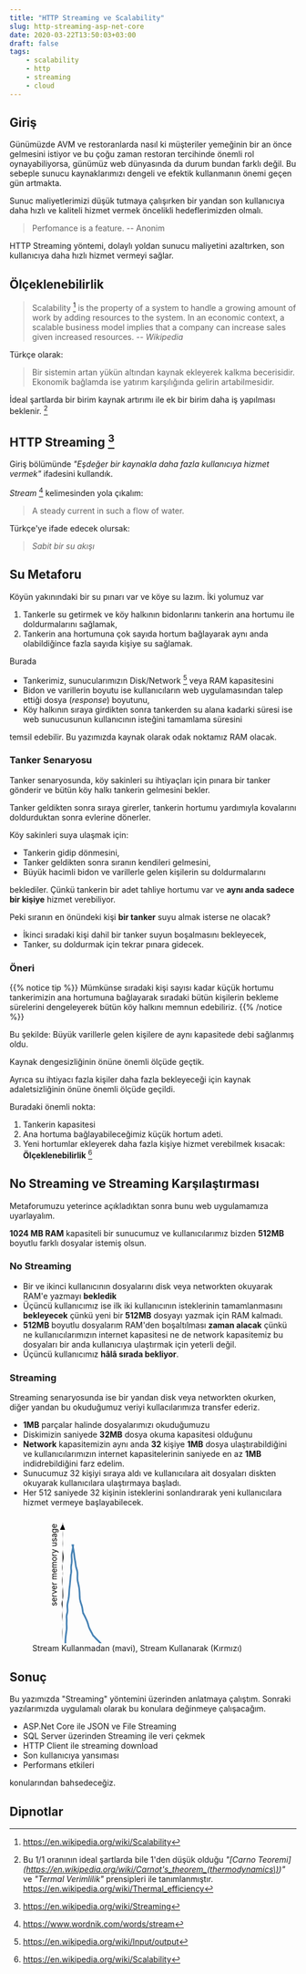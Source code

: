 ```yaml
---
title: "HTTP Streaming ve Scalability"
slug: http-streaming-asp-net-core
date: 2020-03-22T13:50:03+03:00
draft: false
tags:
    - scalability
    - http
    - streaming
    - cloud
---
```


<link rel="stylesheet" href="/css/xkcd.css">

## Giriş

Günümüzde AVM ve restoranlarda nasıl ki müşteriler yemeğinin bir an önce gelmesini istiyor ve bu çoğu zaman restoran tercihinde önemli rol oynayabiliyorsa, günümüz web dünyasında da durum bundan farklı değil. Bu sebeple sunucu kaynaklarımızı dengeli ve efektik kullanmanın önemi geçen gün artmakta.

Sunuc maliyetlerimizi düşük tutmaya çalışırken bir yandan son kullanıcıya daha hızlı ve kaliteli hizmet vermek öncelikli hedeflerimizden olmalı.

> Perfomance is a feature. -- Anonim

HTTP Streaming yöntemi, dolaylı yoldan sunucu maliyetini azaltırken, son kullanıcıya daha hızlı hizmet vermeyi sağlar.

## Ölçeklenebilirlik

> Scalability [^scalability] is the property of a system to handle a growing amount of work by adding resources to the system. In an economic context, a scalable business model implies that a company can increase sales given increased resources. -- *Wikipedia*

Türkçe olarak:

> Bir sistemin artan yükün altından kaynak ekleyerek kalkma becerisidir. Ekonomik bağlamda ise yatırım karşılığında gelirin artabilmesidir.

İdeal şartlarda bir birim kaynak artırımı ile ek bir birim daha iş yapılması beklenir. [^thermal-efficiency]

## HTTP Streaming [^streaming]

Giriş bölümünde *"Eşdeğer bir kaynakla daha fazla kullanıcıya hizmet vermek"* ifadesini kullandık.

*Stream* [^stream] kelimesinden yola çıkalım:

> A steady current in such a flow of water.

Türkçe'ye ifade edecek olursak:

> *Sabit bir su akışı*

## Su Metaforu

Köyün yakınındaki bir su pınarı var ve köye su lazım. İki yolumuz var

1. Tankerle su getirmek ve köy halkının bidonlarını tankerin ana hortumu ile doldurmalarını sağlamak,
2. Tankerin ana hortumuna çok sayıda hortum bağlayarak aynı anda olabildiğince fazla sayıda kişiye su sağlamak.

Burada

- Tankerimiz, sunucularımızın Disk/Network [^io] veya RAM kapasitesini
- Bidon ve varillerin boyutu ise kullanıcıların web uygulamasından talep ettiği dosya (*response*) boyutunu,
- Köy halkının sıraya girdikten sonra tankerden su alana kadarki süresi ise web sunucusunun kullanıcının isteğini tamamlama süresini

temsil edebilir. Bu yazımızda kaynak olarak odak noktamız RAM olacak.

### Tanker Senaryosu

Tanker senaryosunda, köy sakinleri su ihtiyaçları için pınara bir tanker gönderir ve bütün köy halkı tankerin gelmesini bekler.

Tanker geldikten sonra sıraya girerler, tankerin hortumu yardımıyla kovalarını doldurduktan sonra evlerine dönerler.

Köy sakinleri suya ulaşmak için:

- Tankerin gidip dönmesini,
- Tanker geldikten sonra sıranın kendileri gelmesini,
- Büyük hacimli bidon ve varillerle gelen kişilerin su doldurmalarını

beklediler. Çünkü tankerin bir adet tahliye hortumu var ve **aynı anda sadece bir kişiye**  hizmet verebiliyor.

Peki sıranın en önündeki kişi **bir tanker** suyu almak isterse ne olacak?

- İkinci sıradaki kişi dahil bir tanker suyun boşalmasını bekleyecek,
- Tanker, su doldurmak için tekrar pınara gidecek.

### Öneri



{{% notice tip %}}
Mümkünse sıradaki kişi sayısı kadar küçük hortumu tankerimizin ana hortumuna bağlayarak sıradaki bütün kişilerin bekleme sürelerini dengeleyerek bütün köy halkını memnun edebiliriz.
{{% /notice %}}

Bu şekilde: Büyük varillerle gelen kişilere de aynı kapasitede debi sağlanmış oldu.

Kaynak dengesizliğinin önüne önemli ölçüde geçtik.

Ayrıca su ihtiyacı fazla kişiler daha fazla bekleyeceği için kaynak adaletsizliğinin önüne önemli ölçüde geçildi.

Buradaki önemli nokta:

1. Tankerin kapasitesi
2. Ana hortuma bağlayabileceğimiz küçük hortum adeti.
3. Yeni hortumlar ekleyerek daha fazla kişiye hizmet verebilmek kısacak: **Ölçeklenebilirlik** [^scalability]

## No Streaming ve Streaming Karşılaştırması

Metaforumuzu yeterince açıkladıktan sonra bunu web uygulamamıza uyarlayalım.

**1024 MB RAM** kapasiteli bir sunucumuz ve kullanıcılarımız bizden **512MB** boyutlu farklı dosyalar istemiş olsun.

### No Streaming

- Bir ve ikinci kullanıcının dosyalarını disk veya networkten okuyarak RAM'e yazmayı **bekledik**
- Üçüncü kullanıcımız ise ilk iki kullanıcının isteklerinin tamamlanmasını **bekleyecek** çünkü yeni bir **512MB** dosyayı yazmak için RAM kalmadı.
- **512MB** boyutlu dosyalarım RAM'den boşaltılması **zaman alacak** çünkü ne kullanıcılarımızın internet kapasitesi ne de network kapasitemiz bu dosyaları bir anda kullanıcıya ulaştırmak için yeterli değil.
- Üçüncü kullanıcımız **hâlâ sırada bekliyor**.

### Streaming

Streaming senaryosunda ise bir yandan disk veya networkten okurken, diğer yandan bu okuduğumuz veriyi kullacılarımıza transfer ederiz.

- **1MB** parçalar halinde dosyalarımızı okuduğumuzu
- Diskimizin saniyede **32MB** dosya okuma kapasitesi olduğunu
- **Network** kapasitemizin aynı anda **32** kişiye **1MB** dosya ulaştırabildiğini ve kullanıcılarımızın internet kapasitelerinin saniyede en az **1MB** indidrebildiğini farz edelim.
- Sunucumuz 32 kişiyi sıraya aldı ve kullanıcılara ait dosyaları diskten okuyarak kullanıcılara ulaştırmaya başladı.
- Her 512 saniyede 32 kişinin isteklerini sonlandırarak yeni kullanıcılara hizmet vermeye başlayabilecek.


<figure>

<div id="plot">
<svg class="xkcd" width="640" height="340"><g transform="translate(20, 20)"><path class="x axis" d="M0,287.03448745695687L3.0150753768844223,286.9711915959499L6.030150753768845,286.91119959167065L9.045226130653266,286.86086446497444L12.06030150753769,286.82619244342635L15.075376884422111,286.8103469117577L18.090452261306535,286.8116579694019L21.105527638190953,286.823743179197L24.12060301507538,286.838020776829L27.1356783919598,286.8468614674283L30.150753768844222,286.8451914125606L33.165829145728644,286.8300631966767L36.18090452261307,286.79977673090184L39.19597989949749,286.7542019173065L42.211055276381906,286.6963161542805L45.226130653266324,286.6334256141091L48.24120603015075,286.5765515151895L51.25628140703517,286.53775339073763L54.271356783919586,286.52631240691903L57.286432160804004,286.5451997972017L60.30150753768842,286.58901442812027L63.31658291457284,286.6443123245863L66.33165829145726,286.6925523790324L69.34673366834167,286.71496341824866L72.3618090452261,286.69783875353227L75.3768844221105,286.63671636370833L78.39195979899493,286.5384400006561L81.40703517587934,286.42049149928107L84.42211055276377,286.3070459914486L87.43718592964818,286.22188399664753L90.4522613065326,286.180192487541L93.46733668341702,286.183467665596L96.48241206030144,286.22122881666235L99.49748743718587,286.27911380223026L102.51256281407028,286.3479909749926L105.5276381909547,286.42769275563586L108.54271356783912,286.52309299809326L111.55778894472354,286.63615654765005L114.57286432160795,286.7600784442454L117.58793969849238,286.87944033603986L120.60301507537679,286.97576467659593L123.61809045226121,287.03488999901367L126.63316582914563,287.0520900689189L129.64824120603004,287.0325457333224L132.66331658291446,286.9873829613866L135.6783919597989,286.9280808676034L138.6934673366833,286.86308481982866L141.7085427135677,286.7987909550595L144.72361809045213,286.74355896099837L147.73869346733656,286.7105694430428L150.75376884422099,286.715745232197L153.76884422110544,286.77059943988485L156.78391959798986,286.8740698210819L159.7989949748743,287.0089717065357L162.81407035175874,287.1462161799545L165.82914572864317,287.2551764792366L168.8442211055276,287.31491993807725L171.85929648241205,287.3209794578546L174.87437185929647,287.28542257531456L177.8894472361809,287.23143573689134L180.90452261306535,287.1852675303996L183.91959798994978,287.1679558173629L186.9346733668342,287.1885255186773L189.94974874371866,287.24036633936413L192.96482412060308,287.3025764605792L195.9798994974875,287.3468930326153L198.99497487437196,287.3481960350085L202.0100502512564,287.2940564678414L205.0251256281408,287.18865287897154L208.04020100502527,287.04926808352883L211.0552763819097,286.8978114420065L214.07035175879412,286.752432463711L217.08542713567857,286.6236014090158L220.100502512563,286.5154939062966L223.11557788944742,286.4299370747222L226.13065326633188,286.3690484847554L229.1457286432163,286.3347144534252L232.16080402010076,286.32628136126186L235.17587939698518,286.33936645294546L238.1909547738696,286.36728690455226L241.20603015075406,286.4037542144013L244.22110552763849,286.4441546318959L247.2361809045229,286.4843635716632L250.25125628140736,286.51891489163984L253.2663316582918,286.5412520284463L256.28140703517624,286.5466775065185L259.29648241206064,286.5357398131869L262.3115577889451,286.5152672446384L265.32663316582955,286.4962310225404L268.34170854271395,286.4900105877068L271.3567839195984,286.5051108296723L274.37185929648285,286.5451848655334L277.38693467336725,286.6081722563993L280.4020100502517,286.6863168028655L283.41708542713616,286.76733090779004L286.43216080402055,286.83686806202917L289.447236180905,286.8820077824698L292.46231155778946,286.8948929878677L295.47738693467386,286.8754647273351L298.4924623115583,286.8317901703667L301.5075376884427,286.77694905346374L304.52261306532716,286.72331174961164L307.53768844221156,286.67741425553294L310.552763819096,286.6390138914138L313.56783919598047,286.60498134538966L316.58291457286487,286.57485910537633L319.5979899497493,286.5538081995875L322.6130653266338,286.5510429208942L325.62814070351817,286.575033376862L328.6432160804026,286.62825026266216L331.6582914572871,286.703933155234L334.67336683417153,286.7867079178021L337.68844221105593,286.8577931534533L340.7035175879404,286.9031514134303L343.71859296482484,286.9201111375352L346.73366834170923,286.91766387348275L349.7487437185937,286.909346714157L352.76381909547814,286.9031831454354L355.77889447236254,286.8957370422822L358.793969849247,286.8744300696918L361.80904522613145,286.826242983336L364.82412060301584,286.7467222977671L367.8391959799003,286.6437808751066L370.85427135678475,286.53481661229006L373.86934673366915,286.4397138109366L376.8844221105536,286.373853773394L379.89949748743805,286.3443390468064L382.91457286432245,286.35029533027694L385.9296482412069,286.38589974439105L388.94472361809136,286.44376260925065L391.95979899497576,286.51680781499743L394.9748743718602,286.59815598160577L397.98994974874466,286.6798561284606L401.00502512562906,286.7518899742144L404.0201005025135,286.8026786763306L407.03517587939797,286.82154810060604L410.05025125628237,286.8024417417233L413.0653266331668,286.74709802453333L416.0804020100513,286.6658045958083L419.09547738693567,286.57488495782013L422.1105527638201,286.4916928368712L425.1256281407046,286.42902557713234L428.140703517589,286.39099000392525L431.1557788944734,286.3719991146633L434.1708542713579,286.35956352647577L437.1859296482423,286.3401514476861L440.20100502512673,286.30567359755037L443.2160804020112,286.2573734414512L446.2311557788956,286.20508568401084L449.24623115578004,286.16244769945354L452.2613065326645,286.14074887013095L455.2763819095489,286.14432698009597L458.29145728643334,286.1690163610786L461.3065326633178,286.203772293975L464.3216080402022,286.23485937035605L467.33668341708665,286.2513910013268L470.3517587939711,286.2500201214459L473.3668341708555,286.23610451395814L476.38190954773995,286.2201308347261L479.3969849246244,286.21139300303537L482.4120603015088,286.2133919300313L485.42713567839326,286.2244759268287L488.4422110552777,286.24288257107304L491.4572864321621,286.2712871621571L494.47236180904656,286.3160941883311L497.487437185931,286.38136114809356L500.5025125628154,286.4622295626051L503.51758793969987,286.5435884923132L506.5326633165843,286.605875096878L509.5477386934687,286.6347865353369L512.5628140703532,286.629245209239L515.5778894472376,286.6031327542275L518.5929648241221,286.57968195457306L521.6080402010065,286.5809802630303L524.6231155778909,286.61754566988515L527.6381909547754,286.68325036562305L530.6532663316598,286.7582643291682L533.6683417085442,286.81827293655306L536.6834170854287,286.8447714081987L539.6984924623131,286.83140679653184L542.7135678391975,286.7845158730626L545.728643216082,286.71923462475775L548.7437185929664,286.6539742984242L551.7587939698508,286.6052371267107L554.7738693467353,286.5834424381597L557.7889447236197,286.5898404685326L560.8040201005041,286.6152732308958L563.8190954773886,286.64248047331546L566.834170854273,286.6528828744279L569.8492462311574,286.63569916870165L572.8643216080419,286.5942734141698L575.8793969849263,286.54507398072894L578.8944723618107,286.5095054297281L581.9095477386952,286.503736683636L584.9246231155796,286.5327476929675L587.939698492464,286.5910273835788L590.9547738693485,286.667575374331L593.9698492462329,286.7511211194598L596.9849246231173,286.833100692941L600.0000000000017,286.9083151280765"></path><path class="y axis" d="M33.035905283424206,0L32.91593107787072,1.5075376884421985L32.852785388368986,3.015075376884454L32.85898703780148,4.5226130653265955L32.9335414767041,6.030150753768851L33.05822886577535,7.537688442211049L33.20127417833776,9.045226130653248L33.32793025882497,10.552763819095503L33.411932696688424,12.060301507537702L33.44121305860143,13.5678391959799L33.41702137506436,15.075376884422099L33.350502011833335,16.582914572864354L33.26054462686991,18.090452261306552L33.172504894848885,19.59798994974875L33.114785502725326,21.10552763819095L33.111153263004056,22.613065326633148L33.17037472261068,24.120603015075403L33.278476188667504,25.6281407035176L33.400064686798025,27.1356783919598L33.491007854473594,28.643216080402L33.51723403400944,30.150753768844197L33.4690716660014,31.658291457286452L33.363040112340414,33.16582914572865L33.232030011884255,34.67336683417085L33.11227772943359,36.18090452261305L33.03482005508896,37.688442211055246L33.022480555413615,39.1959798994975L33.088536505227935,40.7035175879397L33.23432394830167,42.2110552763819L33.447394204623784,43.7185929648241L33.703550568353904,45.226130653266324L33.973644568291554,46.73366834170855L34.23170792451645,48.24120603015075L34.459134553793035,49.74874371859295L34.642064808068,51.256281407035175L34.76505933660205,52.76381909547737L34.80833854560761,54.2713567839196L34.75386285918127,55.77889447236183L34.59701834846209,57.286432160804L34.35396010652386,58.793969849246224L34.05693849967657,60.30150753768845L33.74049525284685,61.80904522613065L33.429491268604544,63.31658291457288L33.137183650684285,64.82412060301505L32.87173286002944,66.3316582914573L32.64305501921286,67.8391959798995L32.464671166421574,69.3467336683417L32.35177791723104,70.85427135678393L32.318835867630504,72.36180904522612L32.37659946519449,73.86934673366835L32.525920770928934,75.37688442211055L32.749006640246705,76.88442211055278L33.00474236996823,78.39195979899498L33.23535154534245,79.89949748743717L33.38456528441676,81.40703517587943L33.41818819577059,82.9145728643216L33.33518096815687,84.42211055276383L33.16366170926201,85.92964824120602L32.94608903591626,87.43718592964822L32.72352497570506,88.94472361809048L32.52706169472797,90.45226130653265L32.37748402133072,91.95979899497488L32.28808535862262,93.4673366834171L32.264964979365416,94.97487437185927L32.30412951231463,96.48241206030153L32.39036853515947,97.9899497487437L32.502665824305026,99.49748743718592L32.62468628724875,101.00502512562815L32.75290412594874,102.51256281407032L32.89567540962666,104.02010050251258L33.06363609923579,105.52763819095478L33.258426646354714,107.03517587939697L33.46731485604654,108.5427135678392L33.66668638570111,110.05025125628137L33.832249768771966,111.55778894472363L33.95066714437946,113.06532663316582L34.02658509492519,114.57286432160802L34.080175924699276,116.08040201005025L34.13450047107109,117.58793969849245L34.19829909336968,119.0954773869347L34.25447916563893,120.60301507537687L34.26283296367038,122.1105527638191L34.176992579618535,123.6180904522613L33.966050365256905,125.1256281407035L33.628557507568495,126.63316582914575L33.193277150532765,128.14070351758792L32.71059761312935,129.64824120603015L32.242213643384495,131.15577889447238L31.852520936709368,132.66331658291458L31.599222981428053,134.1708542713568L31.520550396634658,135.67839195979897L31.621891201734332,137.1859296482412L31.869502826855005,138.69346733668343L32.1976830905356,140.20100502512562L32.52872627099246,141.70854271356785L32.79713501834885,143.21608040201005L32.96650303505709,144.72361809045225L33.03173707367037,146.23115577889448L33.008509167603805,147.7386934673367L32.91932412419135,149.2462311557789L32.78592712135797,150.7537688442211L32.63062379106695,152.2613065326633L32.48073544228724,153.76884422110552L32.36812320520845,155.27638190954775L32.32062195480569,156.78391959798995L32.35018044394184,158.29145728643215L32.44637636108919,159.79899497487438L32.58100460340685,161.30653266331657L32.7215642985386,162.8140703517588L32.84522003403899,164.32160804020103L32.944719896642944,165.8291457286432L33.02406400178326,167.33668341708542L33.08897091231547,168.84422110552762L33.13979948210661,170.35175879396985L33.17094991717311,171.85929648241208L33.17504429063877,173.36683417085425L33.147383811283305,174.87437185929647L33.08794922511082,176.3819095477387L33.0013571818753,177.8894472361809L32.89668171346123,179.39698492462313L32.78761889653509,180.9045226130653L32.691537704769225,182.41206030150752L32.62573678371763,183.91959798994975L32.601251953726184,185.42713567839195L32.617544918223686,186.93467336683418L32.66221971330925,188.4422110552764L32.717193106456484,189.9497487437186L32.768145124861526,191.4572864321608L32.81131063196086,192.964824120603L32.8532877729512,194.47236180904525L32.90417473134313,195.97989949748745L32.96846729229886,197.48743718592965L33.03903507839152,198.99497487437185L33.09781487863004,200.50251256281408L33.12332733533165,202.0100502512563L33.10188483925588,203.5175879396985L33.03669528989198,205.0251256281407L32.94940136828315,206.5326633165829L32.87232852853043,208.04020100502512L32.83523169533623,209.54773869346735L32.85364168360399,211.05527638190955L32.924176102012325,212.56281407035175L33.027064662900706,214.07035175879395L33.13236054497305,215.5778894472362L33.20688099194824,217.0854271356784L33.221621562942644,218.5929648241206L33.1602719418713,220.1005025125628L33.02682178082271,221.60804020100502L32.847705943267954,223.11557788944725L32.665248821419596,224.62311557788945L32.52408664518499,226.13065326633168L32.45674126440087,227.63819095477385L32.474655204651754,229.14572864321607L32.567526132642556,230.6532663316583L32.70960803103224,232.1608040201005L32.86961149236237,233.66834170854273L33.02071568167175,235.1758793969849L33.14746318827333,236.68341708542712L33.24665509954467,238.19095477386935L33.321625185810355,239.69849246231155L33.37358488125186,241.20603015075378L33.39655767920998,242.71356783919597L33.380137113745036,244.22110552763817L33.31779882967038,245.7286432160804L33.21404319990277,247.23618090452263L33.08552737076263,248.74371859296483L32.95719349918004,250.25125628140702L32.85745364660076,251.75879396984925L32.8141545566861,253.26633165829145L32.84929964163837,254.77386934673368L32.970860165357,256.2814070351759L33.164429331055324,257.7889447236181L33.39101672171392,259.2964824120603L33.59531065631124,260.8040201005025L33.722470354797046,262.3115577889447L33.73592240108792,263.81909547738695L33.628282713911375,265.32663316582915L33.42222623086536,266.83417085427135L33.16358100030525,268.34170854271355L32.911059913471384,269.8492462311558L32.72522163926616,271.356783919598L32.65708243044413,272.8643216080402L32.736849800438314,274.3718592964824L32.96541185733086,275.8793969849246L33.31255496222581,277.38693467336685L33.72418902923721,278.89447236180905L34.13683248979788,280.40201005025125L34.49391751694945,281.90954773869345L34.75762993677051,283.4170854271357L34.91265868297846,284.9246231155779L34.9624518328125,286.4321608040201L34.92162223511877,287.9396984924623L34.80850682550727,289.4472361809045L34.64029134403726,290.95477386934675L34.431162952947005,292.46231155778895L34.19263438819457,293.96984924623115L33.93467245179041,295.4773869346734L33.666506145251056,296.98492462311555L33.39671061491771,298.4924623115578L33.13280749081813,300"></path><path class="x axis arrow" d="M593.496292441772,291.0744631004807L596.4521340890795,289.84686413004795L599.4273031949833,288.63134482123786L602.4260324625266,287.43055061345245L605.4481480773192,286.24437287269785L605.4886925368783,286.9088474888244L602.5398198592522,285.6768929123406L599.5939065612263,284.4430887236068L596.6459538462052,283.210559170495L593.6941913541568,281.98041072802516"></path><path class="x axis arrow" d="M6.0763635921925765,291.3415530792529L3.099781942933772,290.12691661003964L0.11107769955785034,288.9198567621496L-2.905609803842972,287.7302864517751L-5.965841336851308,286.5679311599053L-6.079491498659473,286.5395981377111L-3.2467809295821723,285.2350422433844L-0.4582139934682491,283.90289657845557L2.3017802834895016,282.5528930015542L5.04999465031256,281.1955269808186"></path><path class="y axis arrow" d="M37.449225221875395,6.068410811145782L36.84762626577576,4.3457135638986415L36.226329479431165,2.6249860996759367L35.57915827843978,0.9068460769179296L34.9009422064579,-0.8081894587410829L34.191156859927474,-2.520068066945157L33.45811943635327,-4.229621467444815L32.72018251368397,-5.938684918035108L33.98008841133734,-5.935324492199641L33.290174127894524,-4.221458777686735L32.55569725336015,-2.512049322283076L31.78368139648175,-0.8063937651137394L30.989718126038547,0.8970670506990928L30.190762000038347,2.6000285809562342L29.40014976804036,4.303824500613587L28.625986004120442,6.009265267078717"></path><path class="y axis arrow" d="M37.54489294098176,293.94115596076483L37.025015481810215,295.67202535770485L36.509651653834254,297.4033461177644L35.97928265462181,299.1331663607003L35.40955935671182,300.85905117376643L34.780044990387054,302.5789568799911L34.085435549333056,304.29235307874285L33.34157548590391,306.00082421525707L33.40141976372918,305.99319135696044L32.77980019234206,304.272496171242L32.13111781729309,302.55450726588975L31.46003012227161,300.83875889253477L30.78316382067552,299.1235883798372L30.117926682331667,297.40725495081443L29.47509361691565,295.68868111449893L28.857212013516808,293.96761213198164"></path><path d="M33.333333333333336,259.89900419055704L51.11111111111111,32.90382274369745L68.88888888888889,151.73946869389047L86.66666666666667,191.35135067728817L104.44444444444444,211.157291668987L122.2222222222222,223.0408562640063L140,230.96323266068583L157.77777777777777,236.62207294402836L175.55555555555554,240.86620315653528L193.33333333333331,244.1671933218184L211.1111111111111,246.8079854540449L228.88888888888886,248.96863356223025L246.66666666666669,250.76917365238467L264.4444444444444,252.29270757482305L282.2222222222222,253.59859379405594L299.99999999999994,254.73036185072445L317.7777777777778,255.7206589003094L335.55555555555554,256.59445041464903L353.33333333333326,257.37115398295094L371.1111111111111,258.0660992809053L388.8888888888888,258.69155004906423L406.66666666666663,259.25743407739844L424.4444444444444,259.7718741031569L442.2222222222221,260.24158021363195L460.00000000000006,260.6721441482341L477.7777777777777,261.0682629680681L495.55555555555554,261.4339111094533L513.3333333333333,261.7724742033285L531.1111111111111,262.0868542190697L548.8888888888888,262.379552854415L566.6666666666666,262.652738247404" class="bgline" style="stroke: white; stroke-width: 6px; fill: none;"></path><path d="M33.39039359229143,259.90012139995906L33.579263379830664,258.39823486065467L33.75047328358004,256.8960025502555L33.902265899040486,255.39339005971988L34.03707615646391,253.8904450636819L34.162335431375226,252.38731306450632L34.28867851419091,250.88420228571073L34.425249533963736,249.3812917644594L34.57466836233274,247.87863279644003L34.73200458871346,246.3761288468461L34.88976881853971,244.8736332773311L35.045392887877554,243.3710958046165L35.20415864794517,241.86861984452884L35.37329271989101,240.36634689045138L35.55010708177421,238.86422431234988L35.71289501557533,237.3618271042762L35.82291638973878,235.85839675514052L35.839431619637104,234.35313560562943L35.74179965801158,232.84563951505933L35.54732701465789,231.33624733565085L35.31416325170598,229.8260976047805L35.12550097266741,228.31681918920276L35.061244593540394,226.8099765747165L35.170192302132705,225.3065252037822L35.45488324686671,223.8065147915702L35.87377229226261,222.30913190651162L36.35717752098068,220.81301221387287L36.82920955676945,219.3166698401895L37.2281592751187,217.8188965537543L37.52003029115222,216.3190267235044L37.702462551488495,214.81701414085484L37.799125183645,213.31332223468382L37.84722773685517,211.80867954809653L37.882599647543415,210.30378760232645L37.927198951631304,208.79907632399198L37.98367801121138,207.29459764492668L38.039665384111686,205.7901093388987L38.0800813525544,204.28531615308606L38.100432016234734,202.78013009932044L38.11247653224676,201.2747814156187L38.13835806270016,199.76970365327116L38.19776045332976,198.26528221146683L38.29752869050695,196.7616511113838L38.43058759385185,195.25867182476813L38.58347674533129,193.75608080382224L38.74594826348508,192.25367740049916L38.9161180912357,190.7514247259673L39.09896624769391,189.24942028634172L39.30027023362315,187.74777720200234L39.51992867944593,186.246493488187L39.74823058379255,184.74537900867415L39.96702578054328,183.24407839290294L40.155256314085044,181.74217933734664L40.29564249213399,180.23934351485718L40.37882378954745,178.73538765135046L40.40397604805434,177.23029561024765L40.378549009190685,175.72421325351004L40.31935786694392,174.2174698136572L40.25285361203511,172.7105831869634L40.20941879338246,171.2041482475131L40.2104905196097,169.6985847224465L40.25509227151784,168.19387349203907L40.31624872838758,166.6894863939151L40.352929727548315,165.18462007939826L40.33320431410895,163.67864935744203L40.25618532755264,162.1715568579171L40.15951076523591,160.66407951271424L40.10608595761768,159.15744897461437L40.15549796469172,157.65283192643452L40.33511287477664,156.15076418157142L40.62673329694488,154.65088944482747L40.97511820618759,153.15212612643L41.31155660423983,151.65312890172248L41.57837222686372,150.1527685002484L41.74338231241775,148.65041480071952L41.80215052888701,147.14598094212374L41.77258659626276,145.6398175872153L41.6874226460384,144.13256561365088L41.58696811389751,142.62501425865727L41.512021272273984,141.11796233062364L41.49668355308875,139.61207751737797L41.56236440132483,138.1077790044211L41.71488078689943,136.6051806849178L41.945473992545715,135.10411106786097L42.23475242559875,133.60419047622074L42.557729883373995,132.1049296934903L42.8886173276768,130.60582378407236L43.204887903096434,129.10643168416672L43.4903762358084,127.60643688438552L43.7367939230855,126.10567710222927L43.943297899933846,124.60413583093543L44.114524933631,123.10190385593151L44.257977970197345,121.59912808089419L44.3814622872707,120.09596132899188L44.4909180209487,118.59251990491754L44.58948752723286,117.08886533432366L44.67882410893859,115.58502998799668L44.76240403719501,114.08108192946901L44.848602403323945,112.57718513855673L44.95054628521322,111.07359663643541L45.08128541106366,109.57057192981512L45.24631102471881,108.06821853431816L45.43805756515273,106.56638832029935L45.637078464164645,105.06470053433725L45.82102127980976,103.56271752755404L45.976890309731104,102.06018485103684L46.108331917124815,100.55717389863005L46.232002241830585,99.05401078865788L46.365118236579434,97.55103261986145L46.513188013974876,96.04834723814434L46.66687652057637,94.54577186814495L46.80979059660973,93.04298554054816L46.931345399796605,91.53978100979424L47.036383019189735,90.0362530814013L47.14589741779643,88.53281280595493L47.28802863497529,87.03001115039982L47.48265626395463,85.52823734655632L47.72657273780635,84.02742859197676L47.98764865170018,82.52695581007058L48.21388525962418,81.02580089315663L48.355301064503024,79.52298523021071L48.38805331780598,78.01804199294784L48.32736533667139,76.51126924578881L48.221939642327335,75.0036205580937L48.13356842436967,73.49630578793966L48.11341404140059,71.99032666698906L48.18598922379506,70.48616314141358L48.34549278611846,68.98370162710017L48.56238359583943,67.48236372444774L48.79521519514499,65.98133793394354L49.003452469846955,64.47983059969619L49.15797808719239,62.97727161987814L49.246533961147684,61.47342098771023L49.27237097467607,59.9683423537451L49.247593547707744,58.46227271606156L49.18633895681202,56.955488874985974L49.10304959449794,55.44827360485189L49.01655077978315,53.94099549535355L48.954582538616386,52.434197681386706L48.951771678759854,50.928558137357726L49.03870555855824,49.42467574741042L49.22752303400887,47.92278818386325L49.503836073037014,46.42261373673111L49.831502739781236,44.923444766208405L50.16814267284923,43.42445148744889L50.481997537999604,41.925012089226016L50.76058818819736,40.424882236504345L51.00759753312602,38.924134038688976L51.23174927769244,37.42293830126374L51.435119044848236,35.92133566381767L51.60792704131755,34.41913464322067L51.73327967623374,32.91600447198414L50.541577581107994,32.925123255956294L50.87132882813733,34.42545556495912L51.22900182006986,35.924743602750084L51.57993984561635,37.42428352779007L51.89761281069468,38.92506756365225L52.17585430915622,40.42732633347441L52.42726521186393,41.93058856561032L52.66959438204776,43.434190453876624L52.9111230978772,44.937822279077125L53.14595753373098,46.441704469857825L53.36152619643438,47.946307199141614L53.55086163548816,49.451891049066234L53.7198961420332,50.958234152378054L53.885507189548896,52.464705292806514L54.06733547821579,53.97056990960513L54.27924762913787,55.47530939216142L54.52424550610143,56.97881147098988L54.79373139520841,58.48139769995987L55.07077413189145,59.983701303384635L55.33640695355648,61.486431636794435L55.57710457539898,62.990094544849086L55.790496524122105,64.4947786830761L55.9871474909132,66.00008893279983L56.18818496635273,67.50523512742168L56.41989952642411,69.00923400132791L56.706344792125996,70.51118595085686L57.06073767988949,72.0105966643032L57.47750023222449,73.50767475686811L57.9286308028925,75.00346748806751L58.368380440796884,76.49968586531776L58.74677777241967,77.99819881432401L59.027043862314194,79.50038186457508L59.19811129408313,81.00664893663253L59.27520335947137,82.51643068050157L59.28875735199087,84.02858874363673L59.269546213236595,85.54197222027886L59.23981868760293,87.05574900901914L59.214770971186056,88.56935077323789L59.21007904654035,90.0821912323371L59.246717754056306,91.59348592882412L59.347270259114794,93.10239025396979L59.525685977346335,94.60838250065248L59.778604383026355,96.11158835228773L60.08575763112342,97.6127658247936L60.4200472133177,99.11292840039411L60.75980369256905,100.61288651444553L61.09393405585881,102.11305504482141L61.417097086671546,103.61363375262772L61.72147137751555,105.11491515793108L61.99453639455256,106.6173675277789L62.22549656356782,108.12139461585528L62.41355397151474,109.62702626404959L62.56883522411251,111.13388373805051L62.70420688814716,112.64148582920373L62.82550630180622,114.14961422148914L62.92920662591869,115.65840081843305L63.00931263025757,117.16806984120629L63.06685996431343,118.67858255659397L63.11369207205723,120.18949602065999L63.16797171188363,121.70013094757223L63.24608395082543,123.20987453702514L63.35781454770907,124.71836080235627L63.50806681506738,126.22540636003637L63.70234858669902,127.73080521748528L63.950191925788296,129.23420087623893L64.26250104153758,130.73518551967268L64.64400749119038,132.2335821878926L65.08642713055615,133.72970070728394L65.56795856915264,135.22435644825214L66.05982132355234,136.71862579876682L66.53489574828538,138.21352303157997L66.9724909014068,139.7098219864031L67.35826563297351,141.2080590211924L67.68391974615975,142.70854456270058L67.9506908244691,144.21123232539534L68.17404680349775,145.71554380961956L68.3821158683482,147.22042702331316L68.60468362541346,148.72476798698105L68.85906038877228,150.22791929614607L69.14372604390616,151.72993780297978L69.21227219870904,151.70318515766874L69.97154916213924,153.21824617014076L70.72603624115025,154.7338446065909L71.47660883165045,156.24988224779085L72.22504638926021,157.7661594392114L72.96928821778721,159.2829073905121L73.70342209017585,160.80078945226785L74.42021052251724,162.32061766858112L75.1123290754988,163.84321383993154L75.77137144622068,165.36952115165514L76.38706526701584,166.90069216114446L76.94960515129415,168.43782703061774L77.45537737812194,169.9813312187689L77.9131035665952,171.53022616185388L78.34639913633184,173.08186221498676L78.79021472491358,174.63231792431944L79.28154866136197,176.1774420854749L79.84776636040128,177.7141643049411L80.49782577677858,179.24147950216604L81.22091556453172,180.76060070778834L81.99345466089224,182.2741737118631L82.79034884497139,183.78501408045364L83.59379536947029,185.2951192778905L84.39506943425654,186.80546822482918L85.1900116992295,188.31652759831405L85.97343779244895,189.82887908373624L86.73785645758458,191.343363198408L86.78574657095264,191.32462919915844L88.18560244855992,192.84090727175985L89.5786058822286,194.35872302976622L90.9851471721545,195.87350089878473L92.4237674195455,197.381080263862L93.90130553755385,198.87992647589556L95.40749804283209,200.37234265603297L96.91770584524035,201.86385780526098L98.4029229063189,203.36098086584815L99.84155022764195,204.86855864353817L101.22574113181892,206.38835192928516L102.55892850504407,207.91959038493755L103.84788873483548,209.4607533921177L105.09657624158972,211.01095358062844L104.87847200381549,210.9949656800501L106.68514032218752,212.37843310352878L108.47198805636154,213.76931341096332L110.25636635617565,215.16111728503768L112.05888632743601,216.54613618729417L113.89851364671955,217.91727696860045L115.78858269781622,219.26955257919704L117.73418617136957,220.60105835651763L119.73078038585435,221.9134936341208L121.76450851663151,223.21204085426058L121.90513816510088,223.21874007127974L124.50823253997278,224.31493415815586L127.1060052615883,225.41411368665536L129.70540802671127,226.5123787625401L132.32129148877783,227.60139818556718L134.96462813218562,228.6750164040585L137.63049878590257,229.73599306755233L140.2948944935319,230.79779717417895L140.31074221364875,230.7191762046005L143.2992455695227,231.6422568665618L146.24130952038888,232.6018109657038L149.15916761774398,233.58037630491864L152.08510502506928,234.55259616652427L155.0438127969143,235.49907823429945L158.03949984270923,236.41651683725902L158.03030555183688,236.35762637752634L161.03095804343442,237.02551301594255L164.00970306373324,237.71634111332216L166.96112705118372,238.4357797402047L169.89165828103413,239.1770972199488L172.81426829446562,239.92670978126284L175.7418091878599,240.67115873520407L175.68789985521872,240.68801514083682L179.23716304363506,241.35668520039886L182.7954750655195,242.0131719344669L186.3579386691255,242.66406898986457L189.9196093080804,243.31603369077524L193.4765732067755,243.97433553434655L193.44544573232176,243.97850852426964L196.98804242479926,244.52847667451366L200.52240931993376,245.09229554652916L204.0510129250924,245.6658140165564L207.57999180017674,246.238700908537L211.11782420061064,246.79668734656914L211.1153675875729,246.7992298991297L214.685069182222,247.2022611754036L218.26748241273626,247.57914466797024L221.8570501797476,247.94131130781705L225.4487392690709,248.29911439622384L229.0401471815892,248.65749586418437L229.04556159297903,248.58190341770452L232.62901014284125,248.87316050358297L236.20695445139236,249.17800423207473L239.77271130971656,249.51293140372286L243.31935883777308,249.89502795372016L246.84354250831035,250.33257418089934L246.77386345162213,250.45645980444164L250.27729358030854,250.9132265860523L253.78254464559166,251.36468134183812L257.29940928668213,251.78225704070462L260.8336820353214,252.14904990779797L264.3857469079255,252.46393969262593L264.4024977840805,252.43546855879828L267.9722964946632,252.64817074386895L271.54230507202146,252.86015866975652L275.10953886538647,253.08159027697056L278.6742188485678,253.31171350472218L282.2386726098563,253.5426066545545L282.245890431777,253.50564891736826L285.81230748335815,253.6893495174382L289.3776549175352,253.8772504968183L292.93815278115596,254.0841957024335L296.49069878506555,254.32236779990887L300.03431028095133,254.59562564160186L300.01309464900623,254.6715931812101L303.5481255308285,254.96176714623633L307.08324454334917,255.25154558146318L310.6216687054317,255.52649053453985L314.1653697430256,255.77775291675545L317.71480321186124,256.0032881980004L317.72126922466157,256.00808344133503L321.27991843791017,256.1671061945651L324.84262296315467,256.30550204930194L328.4101708999097,256.4192624240335L331.9832823370189,256.5047246660468L335.5616539690696,256.5634315049689L335.5843966862261,256.4294160203039L339.16388960354647,256.4477826310349L342.74089983124657,256.48035566045667L346.3125373069847,256.54367259087616L349.87637863844566,256.6516005306115L353.4308577854027,256.813100657478L353.411166095027,256.8733833147794L356.9502331444364,257.11782275982347L360.48545534451455,257.3868515060698L364.0208645247763,257.6546844415939L367.5601556134065,257.89769106901485L371.10550370044734,258.1019608447507L371.102333715652,258.1284713307469L374.65783661548664,258.25393565519715L378.2142892558396,258.372651136757L381.7693106918168,258.50153673667046L385.3220157118727,258.64688275584797L388.8734551862237,258.8012217251724L388.87223788937433,258.8223267428409L392.428396810193,258.9307647270222L395.9888826090861,259.00521947743755L399.5528976720194,259.05195544242764L403.11809311540793,259.08942071749937L406.68163182361496,259.13989796517507L406.6841756731378,259.1061670634761L410.2399059894563,259.20754524345267L413.79298808380076,259.3318024274932L417.34511381522117,259.46432199718015L420.8974943185979,259.5946404943433L424.45018938372334,259.72224137206297L424.44653122144956,259.75212864049314L427.9974385547109,259.8900521853451L431.54663586555563,260.04415627258345L435.0949126899626,260.20697016951584L438.6436911564039,260.3650374384973L442.1942957004762,260.5058260295971L442.19434181214365,260.5293723943599L445.7497515516018,260.61699035041386L449.30676355775756,260.68806910113574L452.8649450705514,260.7470757602061L456.42422724816396,260.79472093902837L459.9847334900592,260.8297308614725L459.991476577446,260.7677767617858L463.55274517770164,260.7829002898968L467.11289395853805,260.81058816725727L470.6706439797786,260.8651900745138L474.22542590926514,260.9530939059559L477.77774127961027,261.06867247670345L477.77374919484106,261.11723029765403L481.32579286095785,261.2330468583646L484.8793205851812,261.3308247281589L488.4343975199728,261.4097719804153L491.99015836869637,261.48040627512813L495.5452622821725,261.55902560211854L495.5439649992132,261.58606468045866L499.0955727585436,261.70560149778976L502.64601646683906,261.8404192487158L506.1966660544371,261.97253434498333L509.7488592555958,262.08438584832624L513.3033018308564,262.16670897597834L513.3064410125071,262.15265557590214L516.8645825100522,262.1789736716351L520.4239507212747,262.18794950476956L523.9844746761419,262.1805863908846L527.5462402125781,262.15567082445756L531.1092156505752,262.1136506712207L531.1170819165677,261.9961912984549L534.6806069633399,261.9337193203572L538.2435181717678,261.88056809094036L541.8048172768425,261.8518956356849L545.3636142763605,261.86121607755246L548.9195120585312,261.9145593089956L548.9154190360695,261.94793473619416L552.4674864570945,262.05932016420496L556.0192656645113,262.1753945302138L559.5716921996617,262.28093754197357L563.1252791356637,262.3676020292936L566.680136873634,262.43359187992985" style="stroke: steelblue; stroke-width: 3px; fill: none;"></path><path d="M33.333333333333336,283.3910034602076L51.11111111111111,283.38788378367025L68.88888888888889,283.0513471900725L86.66666666666667,281.25420130493086L104.44444444444444,279.2372333351429L122.2222222222222,277.58699812726104L140,276.22781567872755L157.77777777777777,275.0766644412396L175.55555555555554,274.0790162665314L193.33333333333331,273.1988886519902L211.1111111111111,272.41154009116144L228.88888888888886,271.69927844694433L246.66666666666669,271.04902683645173L264.4444444444444,270.4508498522208L282.2222222222222,269.8970227780431L299.99999999999994,269.3814212421397L317.7777777777778,268.89910775216964L335.55555555555554,268.4460436110617L353.33333333333326,268.0188832265847L371.1111111111111,267.61482407601056L388.8888888888888,267.2314951856457L406.66666666666663,266.8668728409037L424.4444444444444,266.51921591954874L442.2222222222221,266.1870156097171L460.00000000000006,265.8689558362464L477.7777777777777,265.563881770315L495.55555555555554,265.270774518682L513.3333333333333,264.98873059215947L531.1111111111111,264.71694510972617L548.8888888888888,264.4546979512293L566.6666666666666,264.20134225853235" class="bgline" style="stroke: white; stroke-width: 6px; fill: none;"></path><path d="M33.333264591632165,283.29307065588614L36.88889042802154,283.39257224887496L40.44450849824642,283.4810097824303L44.00011189986838,283.5485497036854L47.55569442191515,283.5863435564494L51.11125307319504,283.5901299421179L51.12443522843475,283.563847706592L54.67654781963618,283.4510711459319L58.22831344187857,283.3337123666016L61.78061948165279,283.2234905695275L65.33376883270329,283.1244058974734L68.88750483782057,283.03306882689145L68.87287101519975,283.01173407334215L72.41955432407738,282.6303633234101L75.96800583626336,282.2533654412766L79.52213612081893,281.89041148764L83.08547592377808,281.55023319915284L86.65835035915708,281.2336346013511L86.68246976976415,281.2890238776333L90.25975835698694,280.9335196172206L93.8237920476014,280.5488078272511L97.3679093024497,280.12020962281196L100.89131221454467,279.6459667938922L104.39932552709185,279.1378125587247L104.36326767673924,279.0186065402944L107.87927822949874,278.5820561547444L111.40762141591367,278.17872024969597L114.95291260453145,277.821029022373L118.51504712274583,277.508700566547L122.08882939295455,277.2277420550746L122.12901389987051,277.2822125475923L125.69589282968148,277.0474028072054L129.25160594501196,276.77608152843817L132.79637605693347,276.46897729002563L136.3359668825804,276.1449370985819L139.87887871122814,275.83175638619696L139.89517425812986,275.82309719264384L143.45979314288132,275.62785927437386L147.0331928706792,275.46652304323595L150.61042727594577,275.31999200051905L154.18616182499755,275.16767020902466L157.75655922052954,274.99474236548605L157.7663410151246,275.0257145597834L161.32381589728078,274.8347353744526L164.8786609162466,274.63204035467993L168.43403878071877,274.4317191198853L171.99265267416664,274.2458141406082L175.5556836537674,274.0795869340275L175.56553837833997,274.12942725299644L179.13239519547693,274.01047053286277L182.69860616976732,273.88825245312165L186.26260586584658,273.75486792092704L189.8234339015904,273.6054672247984L193.3802436154878,273.43577491650905L193.37174342989448,273.41570690602015L196.91755370907637,273.20322681904275L200.45628003040682,272.95075903324437L203.98872230995065,272.6628189344242L207.51828488231047,272.3586233939449L211.0506221714999,272.0700906430001L211.04335727352955,271.9887626336444L214.5975861566306,271.83803199574425L218.16366551631614,271.76124719677506L221.73837156373511,271.73829210305837L225.31668347842086,271.7378372757412L228.8938666382637,271.73033912630854L228.90934083567808,271.8390667070865L232.47582370941288,271.7837041793599L236.03738526344242,271.6947046230267L239.59468519081616,271.5765770143999L243.1486641250132,271.4357505466912L246.700445874738,271.27990640864766L246.69342262772403,271.24782315528716L250.24502720949215,271.09883209287267L253.79825867010612,270.96192871159434L257.3542807051943,270.84575924944977L260.9139442130347,270.75664586563965L264.4773486696596,270.6953276653292L264.48459737900396,270.7730758596731L268.0499097294194,270.74060840955025L271.61220165669164,270.68390216091956L275.1686662093289,270.58043141840665L278.71791697773875,270.419070289657L282.26061443641635,270.2051190612345L282.24226064944077,270.06975243520174L285.78164709483997,269.8272556777935L289.32361054591973,269.60697250545627L292.86987016095736,269.42372192651703L296.4203382568189,269.2767481193004L299.97346615158654,269.1527015682071L299.9735430719163,269.13762472911753L303.5269402199127,269.02127263826L307.0798896728622,268.9007951065734L310.6334722236415,268.78615147377394L314.1889419278164,268.68889766854386L317.74691079237476,268.614673240913L317.75311784670873,268.6572000757588L321.31432703720327,268.62204797399033L324.87621838050103,268.5935876184042L328.43861390025637,268.57007310613744L332.0015753585165,268.5521103072279L335.5648813100869,268.53752690041665L335.5711948198539,268.6087643217172L339.1319470410588,268.5774016122403L342.69003696863444,268.51833873074395L346.2451834059158,268.42864993083106L349.79801553656233,268.3148816337561L353.34978536313184,268.19006045906144L353.3455805303252,268.1535961431304L356.89904017049116,268.0497303133826L360.4542833508429,267.9654825154462L364.0116155821074,267.9042132114027L367.5711181402957,267.8668163958923L371.1323624859894,267.84857835401954L371.13704641672535,267.91552675678804L374.696566522592,267.88482731218977L378.25183865564276,267.8048754380043L381.80127869297434,267.6573042789944L385.34507641709104,267.4443142375254L388.88528918309163,267.1897589825218L388.870407074308,267.0062171704022L392.4131994570703,266.7777201940842L395.9599528967734,266.5975052217873L399.5110231320298,266.46990841261413L403.06580906789503,266.387602916951L406.62328353681414,266.3380684128831L406.6286742012312,266.381177341798L410.18827952294197,266.3634181489723L413.7479347329677,266.3462967281304L417.3073122157097,266.3256248430034L420.86633045738455,266.30036042176545L424.4249940263754,266.27056186660633L424.4284402727558,266.30509916575784L427.9861196385829,266.2670731554444L431.543438442269,266.22422325316796L435.10084019300194,266.18248308357613L438.6590425496285,266.15145406719813L442.21864532001126,266.1391609187708L442.2239626548821,266.2113357435783L445.7850010951301,266.22433950216544L449.3447006612094,266.2186343501737L452.9015100204302,266.17254256369614L456.45492097151015,266.07896273427497L460.00593182773844,265.95184490627696L460.0010487299445,265.8842341653346L463.5537331076997,265.781390853273L467.1092279074286,265.7194909242191L470.667130984478,265.69267576949926L474.22595818997945,265.67932369808705L477.7839749487109,265.65416470485866L477.78417074413426,265.66081961012793L481.3379821179146,265.5757507793361L484.89015564658956,265.4658469724769L488.4416258668819,265.34527875859004L491.99321904169796,265.2265749289759L495.5453169429009,265.11552436748684L495.54278365879617,265.0695151393467L499.09557037116656,264.96947495994164L502.64841906737047,264.8704115209605L506.20159491004136,264.7765032516576L509.75562964352116,264.6961293723025L513.3110494025769,264.63758070756006L513.3133056400483,264.66122240681324L516.8717525516097,264.65414697902213L520.4312125918623,264.66363900782505L523.9911646093103,264.68117622467105L527.5512198560178,264.7004015254588L531.1112143419941,264.7186332202167L531.115382064673,264.7893272698964L534.6748068083783,264.80245106261395L538.2334343101936,264.80206356579436L541.7905568897918,264.77617133814874L545.3455996423787,264.7150311571646L548.8984867542066,264.61735816625287L548.8940137261234,264.54459944163455L552.4447265632915,264.40897582934423L555.9956057869979,264.27627102151365L559.5472195208492,264.15645121933966L563.099773008418,264.05311686947095L566.6531970336044,263.9650537615368" style="stroke: red; stroke-width: 3px; fill: none;"></path><text class="x label" text-anchor="end" x="588" y="291.38928032437326" dy=".75em">time</text><text class="y label" text-anchor="end" x="4.800000000000001" y="33.333333333333336" dy="-.75em" transform="rotate(-90)">server memory usage</text></g></svg></div>
  <figcaption>Stream Kullanmadan (mavi), Stream Kullanarak (Kırmızı)</figcaption>
</figure>


## Sonuç

Bu yazımızda "Streaming" yöntemini üzerinden anlatmaya çalıştım. Sonraki yazılarımızda uygulamalı olarak bu konulara değinmeye çalışacağım.


- ASP.Net Core ile JSON ve File Streaming
- SQL Server üzerinden Streaming ile veri çekmek
- HTTP Client ile streaming download
- Son kullanıcıya yansıması
- Performans etkileri

konularından bahsedeceğiz.

## Dipnotlar

[^streaming]: https://en.wikipedia.org/wiki/Streaming
[^scalability]: https://en.wikipedia.org/wiki/Scalability
[^thermal-efficiency]: Bu 1/1 oranının ideal şartlarda bile 1'den düşük olduğu *"[Carno Teoremi](https://en.wikipedia.org/wiki/Carnot's_theorem_(thermodynamics\))"* ve *"Termal Verimlilik"* prensipleri ile tanımlanmıştır. https://en.wikipedia.org/wiki/Thermal_efficiency
[^stream]: https://www.wordnik.com/words/stream
[^io]: https://en.wikipedia.org/wiki/Input/output